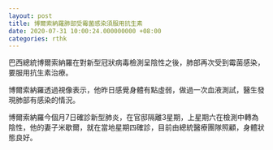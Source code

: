 ```yaml
---
layout: post
title: 博爾索納羅肺部受霉菌感染須服用抗生素
date: 2020-07-31 10:00:24.000000000 +08:00
categories: rthk
---
```


巴西總統博爾索納羅在對新型冠狀病毒檢測呈陰性之後，肺部再次受到霉菌感染，要服用抗生素治療。

博爾索納羅透過視像表示，他昨日感覺身體有點虛弱，做過一次血液測試，醫生發現肺部有感染的情況。

博爾索納羅今個月7日確診新型肺炎，在官邸隔離3星期，上星期六在檢測中轉為陰性，他的妻子米歇爾，就在當地星期四確診，目前由總統醫療團隊照顧，身體狀態良好。
